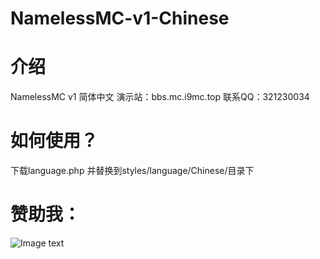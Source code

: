 # NamelessMC-v1-Chinese

# 介绍
NamelessMC v1 简体中文
演示站：bbs.mc.i9mc.top
联系QQ：321230034

# 如何使用？
下载language.php 并替换到styles/language/Chinese/目录下

# 赞助我：
![Image text](http://www.i9mc.top/pay.png)
